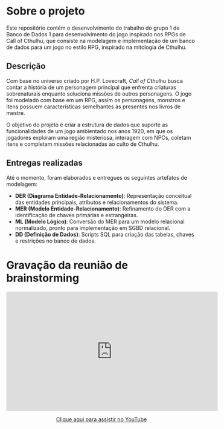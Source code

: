 # Sobre o projeto

Este repositório contém o desenvolvimento do trabalho do grupo 1 de Banco de Dados 1 para desenvolvimento do jogo inspirado nos RPGs de Call of Cthulhu, que consiste na modelagem e implementação de um banco de dados para um jogo no estilo RPG, inspirado na mitologia de Cthulhu.

## Descrição

Com base no universo criado por H.P. Lovecraft, *Call of Cthulhu* busca contar a história de um personagem principal que enfrenta criaturas sobrenaturais enquanto soluciona missões de outros personagens. O jogo foi modelado com base em um RPG, assim os personagens, monstros e itens possuem características semelhantes às presentes nos livros de mestre.

O objetivo do projeto é criar a estrutura de dados que suporte as funcionalidades de um jogo ambientado nos anos 1920, em que os jogadores exploram uma região misteriosa, interagem com NPCs, coletam itens e completam missões relacionadas ao culto de Cthulhu.

## Entregas realizadas

Até o momento, foram elaborados e entregues os seguintes artefatos de modelagem:

- **DER (Diagrama Entidade-Relacionamento)**: Representação conceitual das entidades principais, atributos e relacionamentos do sistema.
- **MER (Modelo Entidade-Relacionamento)**: Refinamento do DER com a identificação de chaves primárias e estrangeiras.
- **ML (Modelo Lógico)**: Conversão do MER para um modelo relacional normalizado, pronto para implementação em SGBD relacional.
- **DD (Definição de Dados)**: Scripts SQL para criação das tabelas, chaves e restrições no banco de dados.

# Gravação da reunião de brainstorming

<p style="text-align: center"><iframe width="560" height="315" src="https://youtu.be/3iIDdbY61Yo" title="YouTube video player" frameborder="0" allow="accelerometer; autoplay; clipboard-write; encrypted-media; gyroscope; picture-in-picture; web-share" allowfullscreen></iframe></p>

<p style="text-align: center"><a href="https://youtu.be/3iIDdbY61Yo" target="_blank">Clique aqui para assistir no YouTube</a></p>
